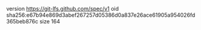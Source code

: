 version https://git-lfs.github.com/spec/v1
oid sha256:e67b94e869d3abef267257d05386d0a837e26ace61905a954026fd365beb876c
size 164
